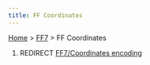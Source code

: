 ```yaml
---
title: FF Coordinates
---
```


[Home](Main%20Page.md) > [FF7](FF7.md) > FF Coordinates

1.  REDIRECT [FF7/Coordinates encoding][]

  [FF7/Coordinates encoding]: Coordinates%20encoding.md "wikilink"
